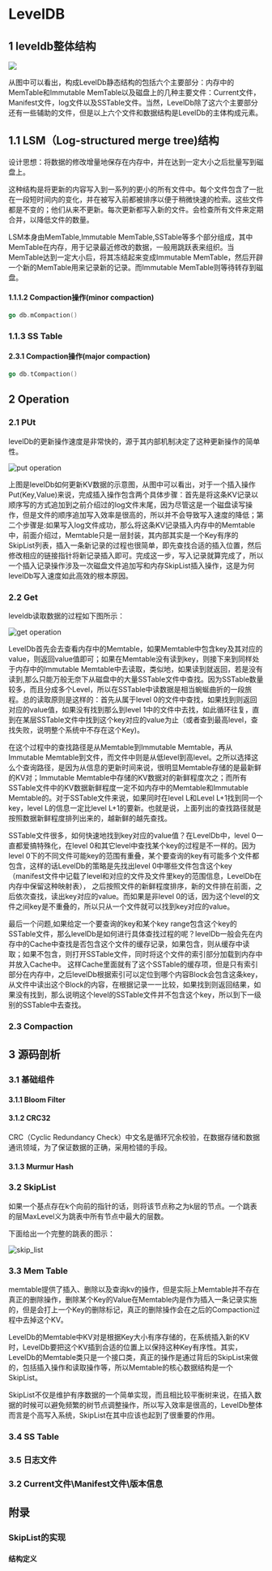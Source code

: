 # LevelDB 

## 1 leveldb整体结构

![](https://github.com/lynAzrael/L/blob/master/share/img/leveldb_architesture.png)

从图中可以看出，构成LevelDb静态结构的包括六个主要部分：内存中的MemTable和Immutable MemTable以及磁盘上的几种主要文件：Current文件，Manifest文件，log文件以及SSTable文件。当然，LevelDb除了这六个主要部分还有一些辅助的文件，但是以上六个文件和数据结构是LevelDb的主体构成元素。

## 1.1 LSM（Log-structured merge tree)结构
设计思想：将数据的修改增量地保存在内存中，并在达到一定大小之后批量写到磁盘上。

这种结构是将更新的内容写入到一系列的更小的所有文件中。每个文件包含了一批在一段短时间内的变化，并在被写入前都被排序以便于稍微快速的检索。这些文件都是不变的；他们从来不更新。每次更新都写入新的文件。会检查所有文件来定期合并，以降低文件的数量。

LSM本身由MemTable,Immutable MemTable,SSTable等多个部分组成，其中MemTable在内存，用于记录最近修改的数据，一般用跳跃表来组织。当MemTable达到一定大小后，将其冻结起来变成Immutable MemTable，然后开辟一个新的MemTable用来记录新的记录。而Immutable MemTable则等待转存到磁盘。



#### 1.1.1.2 Compaction操作(minor compaction)

```go
go db.mCompaction()
```

### 1.1.3 SS Table
#### 2.3.1 Compaction操作(major compaction)

```go
go db.tCompaction()
```

## 2 Operation

### 2.1 PUt
levelDb的更新操作速度是非常快的，源于其内部机制决定了这种更新操作的简单性。 

![put operation](https://github.com/lynAzrael/L/blob/master/share/img/leveldb_put.png)

上图是levelDb如何更新KV数据的示意图，从图中可以看出，对于一个插入操作Put(Key,Value)来说，完成插入操作包含两个具体步骤：首先是将这条KV记录以顺序写的方式追加到之前介绍过的log文件末尾，因为尽管这是一个磁盘读写操作，但是文件的顺序追加写入效率是很高的，所以并不会导致写入速度的降低；第二个步骤是:如果写入log文件成功，那么将这条KV记录插入内存中的Memtable中，前面介绍过，Memtable只是一层封装，其内部其实是一个Key有序的SkipList列表，插入一条新记录的过程也很简单，即先查找合适的插入位置，然后修改相应的链接指针将新记录插入即可。完成这一步，写入记录就算完成了，所以一个插入记录操作涉及一次磁盘文件追加写和内存SkipList插入操作，这是为何levelDb写入速度如此高效的根本原因。

### 2.2 Get
leveldb读取数据的过程如下图所示：

![get operation](https://github.com/lynAzrael/L/blob/master/share/img/leveldb_get.png)

LevelDb首先会去查看内存中的Memtable，如果Memtable中包含key及其对应的value，则返回value值即可；如果在Memtable没有读到key，则接下来到同样处于内存中的Immutable Memtable中去读取，类似地，如果读到就返回，若是没有读到,那么只能万般无奈下从磁盘中的大量SSTable文件中查找。因为SSTable数量较多，而且分成多个Level，所以在SSTable中读数据是相当蜿蜒曲折的一段旅程。总的读取原则是这样的：首先从属于level 0的文件中查找，如果找到则返回对应的value值，如果没有找到那么到level 1中的文件中去找，如此循环往复，直到在某层SSTable文件中找到这个key对应的value为止（或者查到最高level，查找失败，说明整个系统中不存在这个Key)。

在这个过程中的查找路径是从Memtable到Immutable Memtable，再从Immutable Memtable到文件，而文件中则是从低level到高level。之所以选择这么个查询路径，是因为从信息的更新时间来说，很明显Memtable存储的是最新鲜的KV对；Immutable Memtable中存储的KV数据对的新鲜程度次之；而所有SSTable文件中的KV数据新鲜程度一定不如内存中的Memtable和Immutable Memtable的。对于SSTable文件来说，如果同时在level L和Level L+1找到同一个key，level L的信息一定比level L+1的要新。也就是说，上面列出的查找路径就是按照数据新鲜程度排列出来的，越新鲜的越先查找。

SSTable文件很多，如何快速地找到key对应的value值？在LevelDb中，level 0一直都爱搞特殊化，在level 0和其它level中查找某个key的过程是不一样的。因为level 0下的不同文件可能key的范围有重叠，某个要查询的key有可能多个文件都包含，这样的话LevelDb的策略是先找出level 0中哪些文件包含这个key（manifest文件中记载了level和对应的文件及文件里key的范围信息，LevelDb在内存中保留这种映射表）， 之后按照文件的新鲜程度排序，新的文件排在前面，之后依次查找，读出key对应的value。而如果是非level 0的话，因为这个level的文件之间key是不重叠的，所以只从一个文件就可以找到key对应的value。

最后一个问题,如果给定一个要查询的key和某个key range包含这个key的SSTable文件，那么levelDb是如何进行具体查找过程的呢？levelDb一般会先在内存中的Cache中查找是否包含这个文件的缓存记录，如果包含，则从缓存中读取；如果不包含，则打开SSTable文件，同时将这个文件的索引部分加载到内存中并放入Cache中。 这样Cache里面就有了这个SSTable的缓存项，但是只有索引部分在内存中，之后levelDb根据索引可以定位到哪个内容Block会包含这条key，从文件中读出这个Block的内容，在根据记录一一比较，如果找到则返回结果，如果没有找到，那么说明这个level的SSTable文件并不包含这个key，所以到下一级别的SSTable中去查找。

### 2.3 Compaction

## 3 源码剖析

### 3.1 基础组件

#### 3.1.1 Bloom Filter

#### 3.1.2 CRC32
CRC（Cyclic Redundancy Check）中文名是循环冗余校验，在数据存储和数据通讯领域，为了保证数据的正确，采用检错的手段。


#### 3.1.3 Murmur Hash

### 3.2 SkipList
如果一个基点存在k个向前的指针的话，则将该节点称之为k层的节点。一个跳表的层MaxLevel义为跳表中所有节点中最大的层数。

下面给出一个完整的跳表的图示：

![skip_list](https://github.com/lynAzrael/L/blob/master/share/img/skiplist_linklist_complete.png)
### 3.3 Mem Table
memtable提供了插入、删除以及查询kv的操作，但是实际上Memtable并不存在真正的删除操作，删除某个Key的Value在Memtable内是作为插入一条记录实施的，但是会打上一个Key的删除标记，真正的删除操作会在之后的Compaction过程中去掉这个KV。

LevelDb的Memtable中KV对是根据Key大小有序存储的，在系统插入新的KV时，LevelDb要把这个KV插到合适的位置上以保持这种Key有序性。其实，LevelDb的Memtable类只是一个接口类，真正的操作是通过背后的SkipList来做的，包括插入操作和读取操作等，所以Memtable的核心数据结构是一个SkipList。

SkipList不仅是维护有序数据的一个简单实现，而且相比较平衡树来说，在插入数据的时候可以避免频繁的树节点调整操作，所以写入效率是很高的，LevelDb整体而言是个高写入系统，SkipList在其中应该也起到了很重要的作用。



### 3.4 SS Table
### 3.5 日志文件

### 3.2 Current文件\Manifest文件\版本信息



###

## 附录

### SkipList的实现

#### 结构定义

```go
	
``` 
